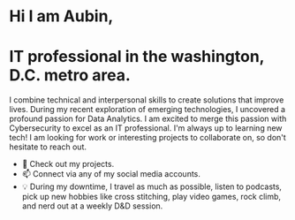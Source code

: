 # Hi I am Aubin, 
# IT professional in the washington, D.C. metro area.

I combine technical and interpersonal skills to create solutions that improve lives. During my recent exploration of emerging technologies, I uncovered a profound passion for Data Analytics. I am excited to merge this passion with Cybersecurity to excel as an IT professional. I'm always up to learning new tech! I am looking for work or interesting projects to collaborate on, so don't hesitate to reach out.

   - 🌱   Check out my projects.
   - 📫   Connect via any of my social media accounts.
   - 💡   During my downtime, I travel as much as possible, listen to podcasts, pick up new hobbies like cross stitching, play video games, rock climb, and nerd out at a weekly D&D session.
